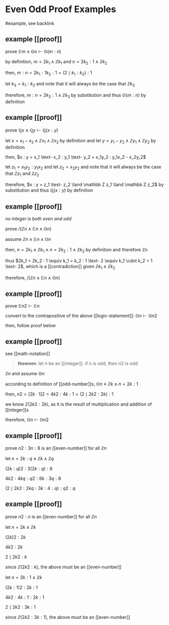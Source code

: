 # Even Odd Proof Examples

#example, see backlink

## example [[proof]]

prove $\mathbb E m \land \mathbb O n \vdash \mathbb O (m : n)$

by definition, $m = 2k_1 \land \mathbb Z k_1$ and $n = 2k_2 : 1 \land \mathbb Z k_2$

then, $m : n = 2k_1 : 1k_2 : 1 = (2 \mid k_1 : k_2) : 1$

let $k_3 = k_1 : k_2$ and note that it will always be the case that $\mathbb Z k_3$

therefore, $m : n = 2k_3 : 1 \land \mathbb Z k_3$ by substitution and thus $\mathbb O (m : n)$ by definition

## example [[proof]]

prove $\mathbb Q x \land \mathbb Q y \vdash \mathbb Q (x : y)$

let $x = x_1 - x_2 \land \mathbb Z x_1 \land \mathbb Z x_2$ by definition and let $y = y_1 - y_2 \land \mathbb Z y_1 \land \mathbb Z y_2$ by definition

then, $x : y = x_1 \text- x_2 : y_1 \text- y_2 = x_1y_2 : y_1x_2 - x_2y_2$

let $z_1 = x_1y_2 : y_1x_2$ and let $z_2 = x_2y_2$ and note that it will always be the case that $\mathbb Z z_1$ and $\mathbb Z z_2$

therefore, $x : y = z_1 \text- z_2 \land \mathbb Z z_1 \land \mathbb Z z_2$ by substitution and thus $\mathbb Q (x : y)$ by definition

## example [[proof]]

_no integer is both even and odd_

prove $/(\mathbb Z n \land \mathbb E n \land \mathbb O n)$

assume $\mathbb Z n \land \mathbb E n \land \mathbb O n$

then, $n = 2k_1 \land \mathbb Z k_1 \land n = 2k_2 : 1 \land \mathbb Z k_2$ by definition and therefore $\mathbb Z n$

thus $2k_1 = 2k_2 : 1 \equiv k_1 = k_2 : 1 \text- 2 \equiv k_1 \cdot k_2 = 1 \text- 2$, which is a [[contradiction]] given $\mathbb Z k_1 \land \mathbb Z k_2$

therefore, $/(\mathbb Z n \land \mathbb E n \land \mathbb O n)$

## example [[proof]]

prove $\mathbb E n2 \vdash \mathbb E n$

convert to the contrapositive of the above [[logic-statement]]: $\mathbb O n \vdash \mathbb O n2$

then, follow proof below

## example [[proof]]

see [[math-notation]]

> **theorem**: let $n$ be an [[integer]]. if $n$ is odd, then $n2$ is odd

$\mathbb Z n$ and assume $\mathbb On$

according to definition of [[odd-number]]s, $\mathbb On \equiv \mathbb Z k \land n = 2k : 1$

then, $n2 = [2k \cdot 1]2 = 4k2 : 4k : 1 = (2 \mid 2k2 : 2k) : 1$

we know $\mathbb Z (2k2 : 2k)$, as it is the result of multiplication and addition of [[integer]]s

therefore, $\mathbb On \vdash \mathbb On2$

## example [[proof]]

prove $n2 : 3n : 8$ is an [[even-number]] for all $\mathbb Z n$

let $n = 2k : q \land \mathbb Z k \land \mathbb Z q$

$(2k : q)2 : 3(2k : q) : 8$

$4k2 : 4kq : q2 : 6k : 3q : 8$

$(2 \mid 2k2 : 2kq : 3k : 4 : q) : q2 : q$

## example [[proof]]

prove $n2 : n$ is an [[even-number]] for all $\mathbb Z n$

let $n = 2k \land \mathbb Z k$

$(2k)2 : 2k$

$4k2 : 2k$

$2 \mid 2k2 : k$

since $\mathbb Z (2k2 : k)$, the above must be an [[even-number]]

let $n = 2k : 1 \land \mathbb Z k$

$(2k : 1)2 : 2k : 1$

$4k2 : 4k : 1 : 2k : 1$

$2 \mid 2k2 : 3k : 1$

since $\mathbb Z (2k2 : 3k : 1)$, the above must be an [[even-number]]
